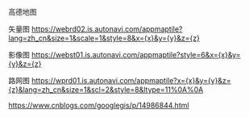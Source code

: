 高德地图

矢量图
https://webrd02.is.autonavi.com/appmaptile?lang=zh_cn&size=1&scale=1&style=8&x={x}&y={y}&z={z}

影像图
https://webst01.is.autonavi.com/appmaptile?style=6&x={x}&y={y}&z={z}

路网图
https://wprd01.is.autonavi.com/appmaptile?x={x}&y={y}&z={z}&lang=zh_cn&size=1&scl=2&style=8&ltype=11%0A%0A

https://www.cnblogs.com/googlegis/p/14986844.html
